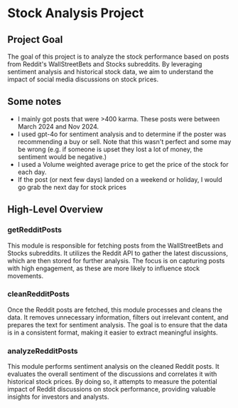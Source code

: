 # Stock Analysis Project

## Project Goal

The goal of this project is to analyze the stock performance based on posts from Reddit's WallStreetBets and Stocks subreddits. By leveraging sentiment analysis and historical stock data, we aim to understand the impact of social media discussions on stock prices.


## Some notes

- I mainly got posts that were >400 karma. These posts were between March 2024 and Nov 2024.
- I used gpt-4o for sentiment analysis and to determine if the poster was recommending a buy or sell. Note that this wasn't perfect and some may be wrong (e.g. if someone is upset they lost a lot of money, the sentiment would be negative.)
- I used a Volume weighted average price to get the price of the stock for each day.
- If the post (or next few days) landed on a weekend or holiday, I would go grab the next day for stock prices


## High-Level Overview

### getRedditPosts

This module is responsible for fetching posts from the WallStreetBets and Stocks subreddits. It utilizes the Reddit API to gather the latest discussions, which are then stored for further analysis. The focus is on capturing posts with high engagement, as these are more likely to influence stock movements.

### cleanRedditPosts

Once the Reddit posts are fetched, this module processes and cleans the data. It removes unnecessary information, filters out irrelevant content, and prepares the text for sentiment analysis. The goal is to ensure that the data is in a consistent format, making it easier to extract meaningful insights.

### analyzeRedditPosts

This module performs sentiment analysis on the cleaned Reddit posts. It evaluates the overall sentiment of the discussions and correlates it with historical stock prices. By doing so, it attempts to measure the potential impact of Reddit discussions on stock performance, providing valuable insights for investors and analysts.
